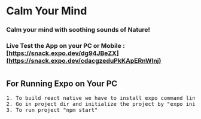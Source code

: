 # Calm Your Mind

### Calm your mind with soothing sounds of Nature!

### Live Test the App on your PC or Mobile : [https://snack.expo.dev/dg94JBeZX](https://snack.expo.dev/cdacgzeduPkKApERnWlnj)

#
## For Running Expo on Your PC

<pre>
1. To build react native we have to install expo command line interface "npm install -g expo-cli"
2. Go in project dir and initialize the project by "expo init"
3. To run project "npm start"
</pre>
